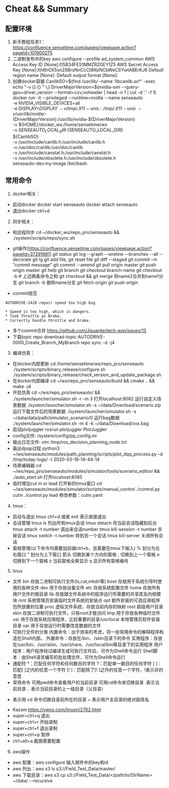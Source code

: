 # Cheat && Summary
## 配置环境
1. 新手教程任务1：https://confluence.sensetime.com/pages/viewpage.action?pageId=101900275
2. 二进制发布中的key
    aws configure --profile ad_system_common
    AWS Access Key ID [None]:O5B34FE51MMZRZGEY1Z5
    AWS Secret Access Key [None]:Xh6hOX5xnZ6BrsNnCcCt8NzNCbWeCSYwtABErKJ6
    Default region name [None]:
    Default output format [None]:
3. 创建docker容器
CanlibSO=$(find /usr/lib/ -name 'libcanlib.so*' -exec echo "-v {}:{} " \;)
DriverMajorVersion=$(nvidia-smi --query-gpu=driver_version --format=csv,noheader | head -n 1 | cut -d '.' -f 1)
docker run -it  --privileged --runtime=nvidia --name senseauto \
    -e NVIDIA_VISIBLE_DEVICES=all \
    -e DISPLAY=$DISPLAY \
    -v /tmp/.X11-unix:/tmp/.X11-unix \
    -v /usr/lib/nvidia-${DriverMajorVersion}:/usr/lib/nvidia-${DriverMajorVersion} \
    -v ${HOME}/docker_ws:/home/sensetime/ws \
    -v ${SENSEAUTO_LOCAL_DIR}:${SENSEAUTO_LOCAL_DIR} \
    ${CanlibSO} \
    -v /usr/include/canlib.h:/usr/include/canlib.h \
    -v /usr/doc/canlib:/usr/doc/canlib \
    -v /usr/include/canstat.h:/usr/include/canstat.h \
    -v /usr/include/obsolete.h:/usr/include/obsolete.h \
    senseauto-dev:my-image /bin/bash

## 常用命令
1. docker相关：
* 启动docker
docker start senseauto
docker attach senseauto
* 退出docker
ctrl+d

2. 同步相关：
* 和远程同步
cd ~/docker_ws/repo_pro/senseauto && ./system/scripts/repo/sync.sh

* git操作[https://confluence.sensetime.com/pages/viewpage.action?pageId=37291981]
git status
git log --graph --oneline --branches --all --decorate
git lg
git add file, git reset file
git diff --staged
git commit -m "commit message"
git commit --amend
git pull origin master
git push origin master
git help
git branch <name>
git checkout branch-name
git checkout -b <name> # 上述两条命令之和
git checkout <name> && git merge <name2> 将name2合并到name1分支
git branch -b <name> 删除name分支
git fetch origin
git push origin <name>
* commit规范
```
AUTODRIVE-2428 repair speed too high bug
 
* Speed is too high, which is dangers.
* Took Throttle as Brake.
* Correctly handle throttle and brake.
```
* 多个commit合并
https://github.com/Jisuanke/tech-exp/issues/13
* 下载topic
repo download-topic AUTODRIVE-0000_Create_Branch_MyBranch
repo sync -d -j4 

3. 编译仿真：
* 在docker内部更新
cd /home/sensetime/ws/repo_pro/senseauto
./system/scripts/binary_release/configure.sh
./system/scripts/binary_release/check_version_and_update_package.sh
* 在docker内部编译
cd ~/ws/repo_pro/senseauto/build && cmake .. && make -j4
* 开启仿真
cd ~/ws/repo_pro/senseauto/ && ./system/launcher/simulator.sh -r -m 3
打开localhost:8082
运行自定义场景数据 ./system/launcher/simulator.sh  -s ~/data/Download/scenario.zip
运行下载文件后的场景数据 ./system/launcher/simulator.sh  -s ~/data/data/path/simulator_scenario/0
运行bag数据 ./system/launcher/simulator.sh -m 4 -k ~/data/Download/xxx.bag
* 启动plotjuggler
rosrun plotjuggler PlotJuggler
* config文件:
/system/config/pp_config.ini
* 输出日志文件:
vim /tmp/ros_decision_planning_node.txt 
* 画出dpqp过程
python3 ~/ws/senseauto/modules/path_planning/scripts/plot_dqq_process.py -d /tmp/today-logs/ -t 2020-03-18-14-44-14
* 场景编辑器
cd ~/ws/repo_pro/senseauto/modules/simulator/tools/scenario_editor/ && ./auto_start.sh
打开locahost:8085
* 临时增加cut in or lead
打开新的tmux窗口
cd ~/ws/senseauto/modules/simulator/scripts/manual_control
./control.py cutin
./control.py lead
修改参数：cutin.yaml

4. tmux：
* 启动与退出
tmux
ctrl+d 或者 exit 表示直接退出
* 会话管理
tmux ls 列出所有tmux会话
tmux detach 将当前会话隐藏到后台
tmux attach -t number 调出来会话number
tmux kill-session -t number 杀掉会话
tmux switch -t number 转到另一个会话
tmux kill-server 关闭所有会话
* 窗格管理(以下命令均需要加前缀ctrl+b，且需要在tmux下输入)
% 划分为左右窗口
" 划分为上下窗口
箭头 切换到某个方向的窗格
; 切换到上一个窗格
o 切换到下一个窗格
z 当前窗格全屏显示
q 显示所有窗格编号

5. linux
* 文件
bin 存放二进制可执行文件(ls,cat,mkdir等)
boot 存放用于系统引导时使用的各种文件
dev 用于存放设备文件
etc 存放系统配置文件
home 存放所有用户文件的根目录
lib 存放跟文件系统中的程序运行所需要的共享库及内核模块
mnt 系统管理员安装临时文件系统的安装点
opt 额外安装的可选应用程序包所放置的位置
proc 虚拟文件系统，存放当前内存的映射
root 超级用户目录
sbin 存放二进制可执行文件，只有root才能访问
tmp 用于存放各种临时文件
usr 用于存放系统应用程序，比较重要的目录/usr/local 本地管理员软件安装目录
var 用于存放运行时需要改变数据的文件
* 可执行文件的分类
内置命令：出于效率的考虑，将一些常用命令的解释程序构造在Shell内部。
外置命令：存放在/bin、/sbin目录下的命令
实用程序：存放在/usr/bin、/usr/sbin、/usr/share、/usr/local/bin等目录下的实用程序
用户程序：用户程序经过编译生成可执行文件后，可作为Shell命令运行
Shell脚本：由Shell语言编写的批处理文件，可作为Shell命令运行
* 通配符
*：匹配任何字符和任何数目的字符
?：匹配单一数目的任何字符
[ ]：匹配[ ]之内的任意一个字符
[! ]：匹配除了[! ]之外的任意一个字符，!表示非的意思
* 常用命令
可用pwd命令查看用户的当前目录
可用cd命令来切换目录
.表示当前目录
.. 表示当前目录的上一级目录（父目录）
- 表示用 cd 命令切换目录前所在的目录
~ 表示用户主目录的绝对路径名
* Kazam
https://ywnz.com/linuxrj/2762.html
* super+ctrl+q 退出
* super+ctrl+r 开始录制
* super+ctrl+f 退出录制
* super+ctrl+p 暂停
* ctrl+alt+a 截图需要配置

6. aws操作
* aws 配置：aws configure 输入邮件中的key和id
* aws 列出：aws s3 ls s3://Field_Test_Data/master/
* aws 下载目录：aws s3 cp s3://Field_Test_Data/</path/to/DirName> ~/data/ --recursive
